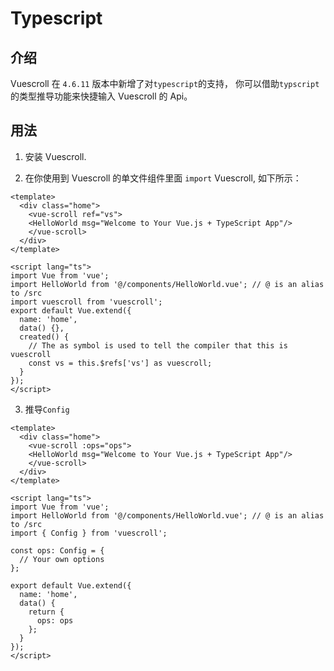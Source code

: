 # Typescript

## 介绍

Vuescroll 在 `4.6.11` 版本中新增了对`typescript`的支持， 你可以借助`typscript`的类型推导功能来快捷输入 Vuescroll 的 Api。

## 用法

1.  安装 Vuescroll.

2.  在你使用到 Vuescroll 的单文件组件里面 `import` Vuescroll, 如下所示：

```vue
<template>
  <div class="home">
    <vue-scroll ref="vs">
    <HelloWorld msg="Welcome to Your Vue.js + TypeScript App"/>
    </vue-scroll>
  </div>
</template>

<script lang="ts">
import Vue from 'vue';
import HelloWorld from '@/components/HelloWorld.vue'; // @ is an alias to /src
import vuescroll from 'vuescroll';
export default Vue.extend({
  name: 'home',
  data() {},
  created() {
    // The as symbol is used to tell the compiler that this is vuescroll
    const vs = this.$refs['vs'] as vuescroll;
  }
});
</script>
```

3.  推导`Config`

```vue
<template>
  <div class="home">
    <vue-scroll :ops="ops">
    <HelloWorld msg="Welcome to Your Vue.js + TypeScript App"/>
    </vue-scroll>
  </div>
</template>

<script lang="ts">
import Vue from 'vue';
import HelloWorld from '@/components/HelloWorld.vue'; // @ is an alias to /src
import { Config } from 'vuescroll';

const ops: Config = {
  // Your own options
};

export default Vue.extend({
  name: 'home',
  data() {
    return {
      ops: ops
    };
  }
});
</script>
```
